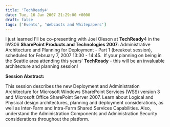 ```yaml
---
title: 'TechReady4'
date: Tue, 16 Jan 2007 21:29:00 +0000
draft: false
tags: ['Events', 'Webcasts and Whitepapers']
---
```


I just learned I'll be co-presenting with Joel Oleson at **TechReady**4 in the IW306 **SharePoint Products and Technologies 2007**: Administrative Architecture and Planning for Deployment - Part 1 (breakout session), scheduled for February 7, 2007 13:30 - 14:45.  If your planning on being in the Seattle area attending this years' **TechReady** - this will be an invaluable architecture and planning session!

**Session Abstract:**

This session describes the new Deployment and Administration Architecture for Microsoft Windows SharePoint Services (WSS) version 3 and Microsoft Office SharePoint Server 2007. Learn about Logical and Physical design architectures, planning and deployment considerations, as well as Inter-Farm and Intra-Farm Shared Services Capabilities. Also, understand the Administration Components and Administration Security considerations throughout the platform.